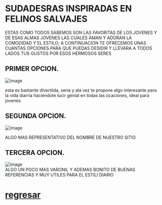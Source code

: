 # SUDADESRAS INSPIRADAS EN FELINOS SALVAJES   

ESTAS COMO TODOS SABEMOS SON LAS FAVORITAS DE LOS JOVENES Y DE ESAS ALMAS JOVENES LAS CUALES AMAN Y ADORAN LA COMODIDAD Y EL ESTILO; A CONTINUACION  TE OFRECEMOS UNAS CUANTAS OPCIONES PARA QUE PUEDAS DESIDIR Y LLEVARA A TODOS LADOS TUS GUSTOS POR ESOS HERMOSOS SERES 

## PRIMER OPCION.   
![image](https://user-images.githubusercontent.com/99847355/157769156-d082f1f2-edeb-40f8-9694-7f1bbe3337e6.png)   

esta es bastante divertiida, seria y ala vez te propone algo interesante para la vida diarria haciendote lucir genial en todas las ocaciones, ideal para jovenes   

## SEGUNDA OPCION.   
![image](https://user-images.githubusercontent.com/99847355/157769431-f0b913bf-01e7-4a24-8e28-d50fe1c8228f.png)   

ALGO MAS REPRESENTATIVO DEL NOMBRE DE NUESTRO SITIO

## TERCERA OPCION.
![image](https://user-images.githubusercontent.com/99847355/157769657-4f0f9762-2592-43f6-8fa2-c7bed98bd136.png)   
ALGO UN POCO MAS VARONIL Y ADEMAS BONITO DE BUENAS REFERENCIAS Y MUY UTILES PARA EL ESTILI DIARIO





# [regresar](./README.md)
